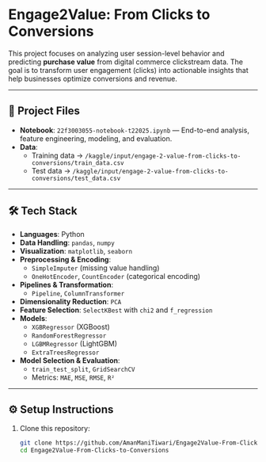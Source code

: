 # Engage2Value: From Clicks to Conversions

This project focuses on analyzing user session-level behavior and predicting **purchase value** from digital commerce clickstream data. The goal is to transform user engagement (clicks) into actionable insights that help businesses optimize conversions and revenue.

---

## 📂 Project Files

- **Notebook**: `22f3003055-notebook-t22025.ipynb` — End-to-end analysis, feature engineering, modeling, and evaluation.
- **Data**:
  - Training data → `/kaggle/input/engage-2-value-from-clicks-to-conversions/train_data.csv`
  - Test data → `/kaggle/input/engage-2-value-from-clicks-to-conversions/test_data.csv`

---

## 🛠️ Tech Stack

- **Languages**: Python  
- **Data Handling**: `pandas`, `numpy`  
- **Visualization**: `matplotlib`, `seaborn`  
- **Preprocessing & Encoding**:  
  - `SimpleImputer` (missing value handling)  
  - `OneHotEncoder`, `CountEncoder` (categorical encoding)  
- **Pipelines & Transformation**:  
  - `Pipeline`, `ColumnTransformer`  
- **Dimensionality Reduction**: `PCA`  
- **Feature Selection**: `SelectKBest` with `chi2` and `f_regression`  
- **Models**:
  - `XGBRegressor` (XGBoost)
  - `RandomForestRegressor`
  - `LGBMRegressor` (LightGBM)
  - `ExtraTreesRegressor`
- **Model Selection & Evaluation**:  
  - `train_test_split`, `GridSearchCV`
  - Metrics: `MAE`, `MSE`, `RMSE`, `R²`

---

## ⚙️ Setup Instructions

1. Clone this repository:
   ```bash
   git clone https://github.com/AmanManiTiwari/Engage2Value-From-Clicks-to-Conversions.git
   cd Engage2Value-From-Clicks-to-Conversions
